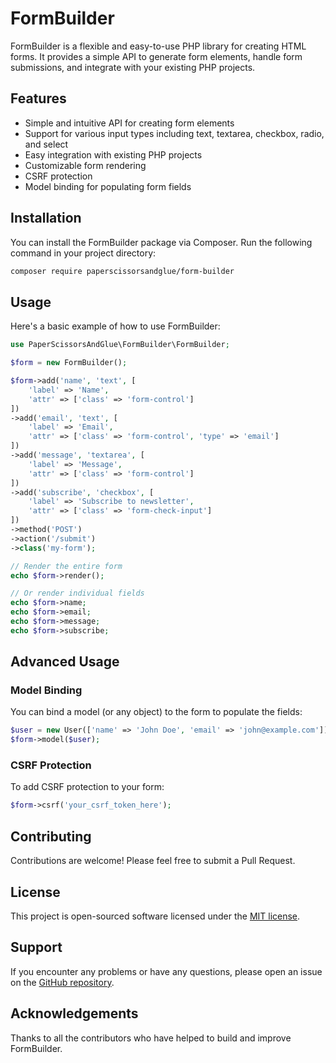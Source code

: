 # FormBuilder

FormBuilder is a flexible and easy-to-use PHP library for creating HTML forms. It provides a simple API to generate form elements, handle form submissions, and integrate with your existing PHP projects.

## Features

- Simple and intuitive API for creating form elements
- Support for various input types including text, textarea, checkbox, radio, and select
- Easy integration with existing PHP projects
- Customizable form rendering
- CSRF protection
- Model binding for populating form fields

## Installation

You can install the FormBuilder package via Composer. Run the following command in your project directory:

```bash
composer require paperscissorsandglue/form-builder
```

## Usage

Here's a basic example of how to use FormBuilder:

```php
use PaperScissorsAndGlue\FormBuilder\FormBuilder;

$form = new FormBuilder();

$form->add('name', 'text', [
    'label' => 'Name',
    'attr' => ['class' => 'form-control']
])
->add('email', 'text', [
    'label' => 'Email',
    'attr' => ['class' => 'form-control', 'type' => 'email']
])
->add('message', 'textarea', [
    'label' => 'Message',
    'attr' => ['class' => 'form-control']
])
->add('subscribe', 'checkbox', [
    'label' => 'Subscribe to newsletter',
    'attr' => ['class' => 'form-check-input']
])
->method('POST')
->action('/submit')
->class('my-form');

// Render the entire form
echo $form->render();

// Or render individual fields
echo $form->name;
echo $form->email;
echo $form->message;
echo $form->subscribe;
```

## Advanced Usage

### Model Binding

You can bind a model (or any object) to the form to populate the fields:

```php
$user = new User(['name' => 'John Doe', 'email' => 'john@example.com']);
$form->model($user);
```

### CSRF Protection

To add CSRF protection to your form:

```php
$form->csrf('your_csrf_token_here');
```

## Contributing

Contributions are welcome! Please feel free to submit a Pull Request.

## License

This project is open-sourced software licensed under the [MIT license](https://opensource.org/licenses/MIT).

## Support

If you encounter any problems or have any questions, please open an issue on the [GitHub repository](https://github.com/your-username/form-builder/issues).

## Acknowledgements

Thanks to all the contributors who have helped to build and improve FormBuilder.